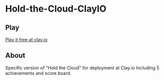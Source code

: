 Hold-the-Cloud-ClayIO
=====================
## Play
[Play it free at clay.io](http://clay.io/game/holdthecloud)
## About
Specific version of "Hold the Cloud" for deployment at Clay.io Including 5 achievements and score board.
